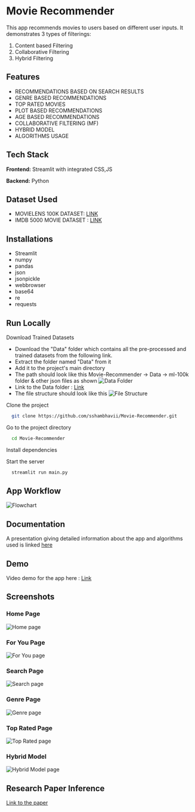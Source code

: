 # Movie Recommender

This app recommends movies to users based on different user inputs.
It demonstrates 3 types of filterings:
1. Content based Filtering
2. Collaborative Filtering
3. Hybrid Filtering


## Features

- RECOMMENDATIONS BASED ON SEARCH RESULTS 
- GENRE BASED RECOMMENDATIONS
- TOP RATED MOVIES
- PLOT BASED RECOMMENDATIONS
- AGE BASED RECOMMENDATIONS
- COLLABORATIVE FILTERING (MF)
- HYBRID MODEL
- ALGORITHMS USAGE


## Tech Stack

**Frontend:** Streamlit with integrated CSS,JS

**Backend:** Python


## Dataset Used
- MOVIELENS 100K DATASET: [LINK](https://grouplens.org/datasets/movielens/100k/)
- IMDB 5000 MOVIE DATASET : [LINK](https://www.kaggle.com/datasets/carolzhangdc/imdb-5000-movie-dataset)

## Installations

- Streamlit
- numpy
- pandas
- json
- jsonpickle
- webbrowser
- base64
- re
- requests
## Run Locally

Download Trained Datasets

- Download the "Data" folder which contains all the pre-processed and trained datasets from the following link.
- Extract the folder named "Data" from it
- Add it to the project's main directory
- The path should look like this Movie-Recommender -> Data -> ml-100k folder & other json files as shown
![Data Folder](https://drive.google.com/uc?export=view&id=1GaA7GcaXIXHwzAZeWQmz5iIONPkYXCI-)
- Link to the Data folder : [Link](https://drive.google.com/drive/folders/1PTBJiXeEcpoap6qNUJosgW6SR3RuDkQ2?usp=sharing)
- The file structure should look like this 
![File Structure](https://drive.google.com/uc?export=view&id=1JZfW1f0cWVr-NalV0ZazPdHvZ_NfII2C)


Clone the project

```bash
  git clone https://github.com/sshambhavii/Movie-Recommender.git
```

Go to the project directory

```bash
  cd Movie-Recommender
```

Install dependencies

Start the server
```bash
  streamlit run main.py
```


## App Workflow 

![Flowchart](https://drive.google.com/uc?export=view&id=11G-3ixQ2FSMXhRPKNFie6dsJhipvE5q4)

## Documentation

A presentation giving detailed information about the app and algorithms used is linked 
[here](https://docs.google.com/presentation/d/1uSLr4IbrvFFo8R28T28bUrPhB5inKStH/edit?usp=sharing&ouid=101855468933242977575&rtpof=true&sd=true)


## Demo

Video demo for the app here : [Link](https://youtu.be/Rg8yRdG-M58)


## Screenshots

### Home Page
![Home page](https://drive.google.com/uc?export=view&id=1M5Tz3d3bko1H4xKAMfUedNrj7eJ4mVWe)


### For You Page
![For You page](https://drive.google.com/uc?export=view&id=1TCI3aska0_5BnDhBJlFeHuZE0DkkpI60)

### Search Page
![Search page](https://drive.google.com/uc?export=view&id=1F9F1_cfznj-g8LELgTvIOe73FalG6bdh)

### Genre Page
![Genre page](https://drive.google.com/uc?export=view&id=1_ADhcq-Ame_4yIDM8mlh_IDCo7ObG056)

### Top Rated Page
![Top Rated page](https://drive.google.com/uc?export=view&id=1J_xmgV5fgprWoIFxE4lNSAQFa3VKtVdm)

### Hybrid Model
![Hybrid Model page](https://drive.google.com/uc?export=view&id=1TAU_KlkyUbOP4tWYV89C6G2H0YQJcXn8)

## Research Paper Inference

[Link to the paper](https://arxiv.org/pdf/1606.07792.pdf)
